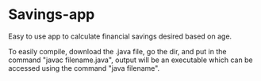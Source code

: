 # Savings-app
Easy to use app to calculate financial savings desired based on age.

To easily compile, download the .java file, go the dir, and put in the command "javac filename.java", output will be an executable which can be accessed using the command "java filename".
